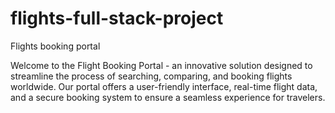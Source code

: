 # flights-full-stack-project
Flights booking portal 

Welcome to the Flight Booking Portal - an innovative solution designed to streamline the process of searching, comparing, and booking flights worldwide. Our portal offers a user-friendly interface, real-time flight data, and a secure booking system to ensure a seamless experience for travelers.
